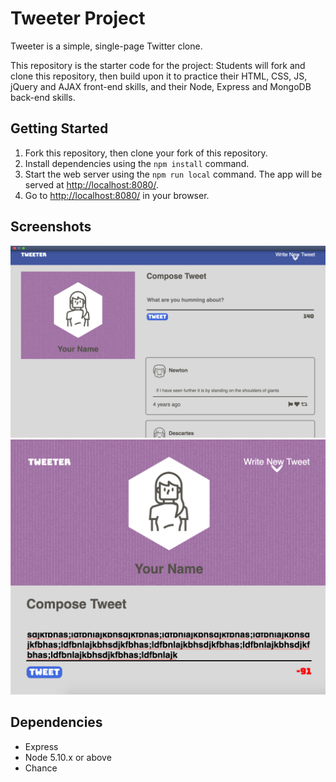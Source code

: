 # Tweeter Project

Tweeter is a simple, single-page Twitter clone.

This repository is the starter code for the project: Students will fork and clone this repository, then build upon it to practice their HTML, CSS, JS, jQuery and AJAX front-end skills, and their Node, Express and MongoDB back-end skills.

## Getting Started

1. Fork this repository, then clone your fork of this repository.
2. Install dependencies using the `npm install` command.
3. Start the web server using the `npm run local` command. The app will be served at <http://localhost:8080/>.
4. Go to <http://localhost:8080/> in your browser.

## Screenshots

![Screenshot of desktop tweeter page](https://github.com/cnguyen50/tweeter/blob/master/docs/desktop.png)
![Screenshots of tablet tweeter page](https://github.com/cnguyen50/tweeter/blob/master/docs/tablet.png)

## Dependencies

- Express
- Node 5.10.x or above
- Chance
